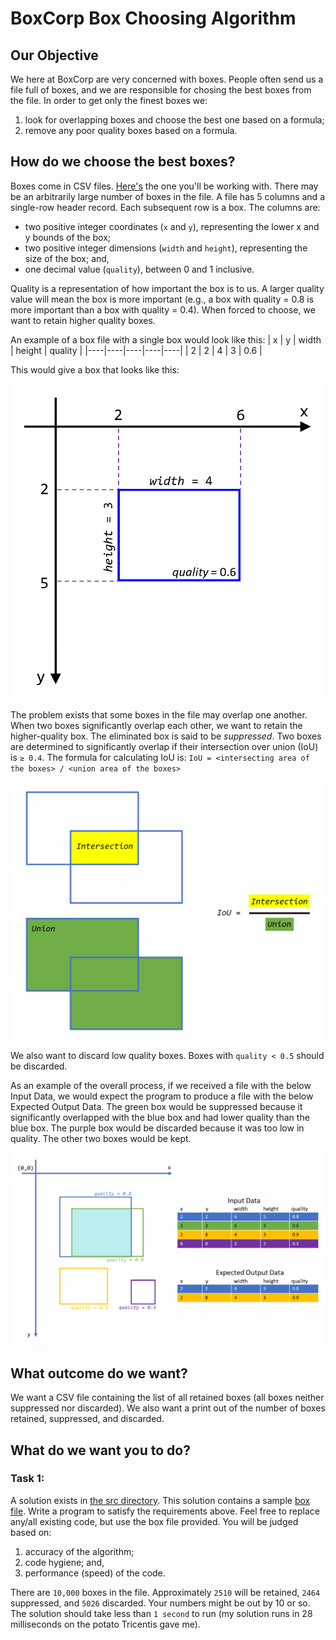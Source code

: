 # BoxCorp Box Choosing Algorithm
## Our Objective
We here at BoxCorp are very concerned with boxes. People often send us a file full of boxes, and we are responsible for chosing the best boxes from the file. In order to get only the finest boxes we:
1. look for overlapping boxes and choose the best one based on a formula;
2. remove any poor quality boxes based on a formula.

## How do we choose the best boxes? 
Boxes come in CSV files. [Here's](./src/BoxChooser/boxes.csv) the one you'll be working with. There may be an arbitrarily large number of boxes in the file. A file has 5 columns and a single-row header record. Each subsequent row is a box. The columns are:
* two positive integer coordinates (`x` and `y`), representing the lower x and y bounds of the box;
* two positive integer dimensions (`width` and `height`), representing the size of the box; and,
* one decimal value (`quality`), between 0 and 1 inclusive.

Quality is a representation of how important the box is to us. A larger quality value will mean the box is more important (e.g., a box with quality = 0.8 is more important than a box with quality = 0.4). When forced to choose, we want to retain higher quality boxes.

An example of a box file with a single box would look like this:
| x | y | width | height | quality |
|----|----|----|----|----|
| 2 | 2 | 4 | 3 | 0.6 |

This would give a box that looks like this:

<img src="./Images/BoxExample.png" width="600px"/>

The problem exists that some boxes in the file may overlap one another. When two boxes significantly overlap each other, we want to retain the higher-quality box. The eliminated box is said to be *suppressed*. Two boxes are determined to significantly overlap if their intersection over union (IoU) is `≥ 0.4`. The formula for calculating IoU is: `IoU = <intersecting area of the boxes> / <union area of the boxes>`

<img src="./Images/IoU.png" width="600px" />

We also want to discard low quality boxes. Boxes with `quality < 0.5` should be discarded.

As an example of the overall process, if we received a file with the below Input Data, we would expect the program to produce a file with the below Expected Output Data. The green box would be suppressed because it significantly overlapped with the blue box and had lower quality than the blue box. The purple box would be discarded because it was too low in quality. The other two boxes would be kept.

<img src="./Images/AcceptanceCriteria.png" width="900px" />

## What outcome do we want?
We want a CSV file containing the list of all retained boxes (all boxes neither suppressed nor discarded). We also want a print out of the number of boxes retained, suppressed, and discarded.

## What do we want you to do?

### Task 1:
A solution exists in [the src directory](./src). This solution contains a sample [box file](./src/BoxChooser/boxes.csv). Write a program to satisfy the requirements above. Feel free to replace any/all existing code, but use the box file provided. You will be judged based on:
1. accuracy of the algorithm;
2. code hygiene; and,
3. performance (speed) of the code.

There are `10,000` boxes in the file. Approximately `2510` will be retained, `2464` suppressed, and `5026` discarded. Your numbers might be out by 10 or so. The solution should take less than `1 second` to run (my solution runs in 28 milliseconds on the potato Tricentis gave me).
